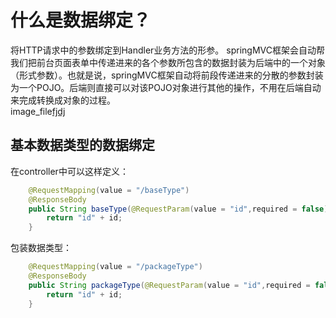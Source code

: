 什么是数据绑定？
=
将HTTP请求中的参数绑定到Handler业务方法的形参。 springMVC框架会自动帮我们把前台页面表单中传递进来的各个参数所包含的数据封装为后端中的一个对象（形式参数）。也就是说，springMVC框架自动将前段传递进来的分散的参数封装为一个POJO。后端则直接可以对该POJO对象进行其他的操作，不用在后端自动来完成转换成对象的过程。<br>
image_file[fjdj](http://)

基本数据类型的数据绑定
-
在controller中可以这样定义：<br>
```java
    @RequestMapping(value = "/baseType")
    @ResponseBody
    public String baseType(@RequestParam(value = "id",required = false)int id){
        return "id" + id;
    }
```
包装数据类型：<br>
```java
    @RequestMapping(value = "/packageType")
    @ResponseBody
    public String packageType(@RequestParam(value = "id",required = false) Integer id){
        return "id" + id;
    }
```



